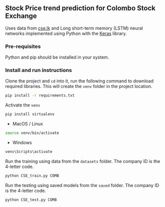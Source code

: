 ## Stock Price trend prediction for Colombo Stock Exchange

Uses data from [cse.lk](https://www.cse.lk) and Long short-term memory (LSTM) neural networks implemented using Python with the [Keras](https://keras.io) library.

### Pre-requisites

Python and pip should be installed in your system.

### Install and run instructions

Clone the project and `cd` into it, run the following command to download required libraries. This will create the `venv` folder in the project location.

```bash
pip install -r requirements.txt
```

Activate the `venv`

```bash
pip install virtualenv
```
* MacOS / Linux
```bash
source venv/bin/activate
```
* Windows
```bash
venv\Scripts\activate
```

Run the training using data from the `datasets` folder. The company ID is the 4-letter code.
```bash
python CSE_train.py COMB
```

Run the testing using saved models from the `saved` folder. The company ID is the 4-letter code.
```bash
python CSE_test.py COMB
```

